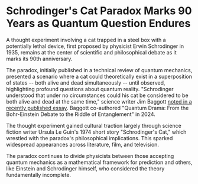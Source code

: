 # Schrodinger's Cat Paradox Marks 90 Years as Quantum Question Endures

A thought experiment involving a cat trapped in a steel box with a potentially lethal device, first proposed by physicist Erwin Schrodinger in 1935, remains at the center of scientific and philosophical debate as it marks its 90th anniversary.

The paradox, initially published in a technical review of quantum mechanics, presented a scenario where a cat could theoretically exist in a superposition of states -- both alive and dead simultaneously -- until observed, highlighting profound questions about quantum reality. "Schrodinger understood that under no circumstances could his cat be considered to be both alive and dead at the same time," science writer Jim Baggott [noted in a recently published essay](https://aeon.co/essays/no-schrodingers-cat-is-not-alive-and-dead-at-the-same-time). Baggott co-authored "Quantum Drama: From the Bohr-Einstein Debate to the Riddle of Entanglement" in 2024.

The thought experiment gained cultural traction largely through science fiction writer Ursula Le Guin's 1974 short story "Schrodinger's Cat," which wrestled with the paradox's philosophical implications. This sparked widespread appearances across literature, film, and television.

The paradox continues to divide physicists between those accepting quantum mechanics as a mathematical framework for prediction and others, like Einstein and Schrodinger himself, who considered the theory fundamentally incomplete.